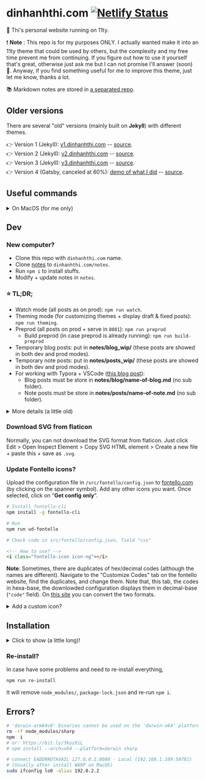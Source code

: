 # dinhanhthi.com [![Netlify Status](https://api.netlify.com/api/v1/badges/ace14869-1b28-471b-ad0f-5f1f7defa382/deploy-status)](https://app.netlify.com/sites/inspiring-goldstine-cfc130/deploys)

👋 Thi's personal website running on 11ty.

❗ **Note** : This repo is for my purposes ONLY. I actually wanted make it into an 11ty theme that could be used by others, but the complexity and my free time prevent me from continuing. If you figure out how to use it yourself that's great, otherwise just ask me but I can not promise I'll answer (soon) 🙁. Anyway, if you find something useful for me to improve this theme, just let me know, thanks a lot.

📚 Markdown notes are stored in [a separated repo](https://github.com/dinhanhthi/notes).

## Older versions

There are several "old" versions (mainly built on **Jekyll**) with different themes.

👉 Version 1 (Jekyll): [v1.dinhanhthi.com](https://v1.dinhanhthi.com) -- [source](https://github.com/dinhanhthi/dinhanhthi.com-v1).<br />
👉 Version 2 (Jekyll): [v2.dinhanhthi.com](https://v2.dinhanhthi.com) -- [source](https://github.com/dinhanhthi/dinhanhthi.com-v2).<br />
👉 Version 3 (Jekyll): [v3.dinhanhthi.com](https://v3.dinhanhthi.com) -- [source](https://github.com/dinhanhthi/dinhanhthi.com-v3).<br />
👉 Version 4 (Gatsby, canceled at 60%): [demo of what I did](https://dinhanhthi-com-v4-gatsby.netlify.app/) -- [source](https://github.com/dinhanhthi/dinhanhthi.com-v4-gatsby).

## Useful commands

<details>
<summary>On MacOS (for me only)</summary>

```bash
# Install Python first!
cd scripts/
pip install -r requirements.txt
```

```bash
dat # go to dinhanhthi.com/
ud_dat # build & deploy to netlify
notes:update # git update notes/
touch_css # to run npm css:touch anywhere
touch_all # build whole site

# Reading notes
change_img_url ydkjsy-1 # change url to {{ img-url }}
# Images must be stored in dat.com/notes/img_tmp/
```
</details>

## Dev

### New computer?

- Clone this repo with `dinhanhthi.com` name.
- Clone [notes](https://github.com/dinhanhthi/notes) to `dinhanhthi.com/notes`.
- Run `npm i` to install stuffs.
- Modify + update notes in `notes`.

### ⭐ TL;DR;

- Watch mode (all posts as on prod): `npm run watch`.
- Theming mode (for customizing themes + display draft & fixed posts): `npm run theming`.
- Preprod (all posts on prod + serve in `8081`): `npm run preprod`
  - Build preprod (in case preprod is already running): `npm run build-preprod`
- Temporary blog posts: put in **notes/blog_wip/** (these posts are showed in both dev and prod modes).
- Temporary note posts: put in **notes/posts_wip/** (these posts are showed in both dev and prod modes).
- For working with Typora + VSCode ([this blog post](https://dinhanhthi.com/images-11ty-markdown/)):
  - Blog posts must be store in **notes/blog/name-of-blog.md** (no sub folder).
  - Note posts must be store in **notes/posts/name-of-note.md** (no sub folder).

<details>
<summary>More details (a little old)</summary>

Let us assume that the installation step is complete.

- **Update data** : in `notes/_data/`. There are also `csp.js` in `src/_data`.
- **Header icon** (frontmatter):
  - `icon: aio.svg`: icon has to be stored in `notes/img/header/`.
  - `icon: /src/img_src/aio.svg`: icon has to be stored in `/src/img/header/` (Yes, it's `img_src`!!!). It's useful for sample posts (we don't have to store icons in `/notes/`)
- **Update site**: `npm run site:update` (On Mac/Linux, use `ud_dat`)

For modifying theme (parse only posts in `sample_posts/`)

```bash
npm run theming # (--incremental is turned off)
```

Without image optimization (**Note**: If there is any propblem with the style, run `npm run css:touch`),

```bash
# Real posts (/notes/posts/)
npm run full:watch-no-opt # localhost:8080, built to "_built"
# or
npm run watch
```

Without image optimization (**Note**: If there is any propblem with the style, run `npm run css:touch`),

```bash
# Real posts (/notes/posts/)
npm run build # built to "_site"
npm run full:http-serve-opt # localhost:8081 over "_live" (a copy of "_site")

# Build and http serve real posts
npm run full:build-http-serve-opt
```

```bash
# Build & update & deploy
npm run site:build-update

# Just build
npm run build # _site

# Just update & deploy what built in _site
npm run site:update
```

</details>

### Download SVG from flaticon

Normally, you can not download the SVG format from flaticon. Just click Edit > Open Inspect Element > Copy SVG HTML element > Create a new file + paste this + save as `.svg`.

### Update Fontello icons?

Upload the configuration file in `/src/fontello/config.json` to [fontello.com](https://fontello.com/) (by clicking on the spanner symbol). Add any other icons you want. Once selected, click on "**Get config only**".

```bash
# Install fontello-cli
npm install -g fontello-cli

# Run
npm run ud-fontello

# Check code in src/fontello/config.json, field "css"
```

```html
<!-- How to use? -->
<i class="fontello-icon icon-ng"></i>
```

**Note**: Sometimes, there are duplicates of hex/decimal codes (although the names are different). Navigate to the "Customize Codes" tab on the fontello website, find the duplicates, and change them. Note that,  this tab, the codes in hexa-base, the downlowded configuration displays them in decimal-base (`"code"` field). On [this site](https://www.rapidtables.com/convert/number/decimal-to-hex.html) you can convert the two formats.

<details>
<summary>Add a custom icon?</summary>

1. Search for an icon (eg. svg images) + download to local.
   1. Free SVG icon: [site](https://uxwing.com/).
   2. If you need to crop some images? Use [this site](https://www.iloveimg.com/crop-image).
   3. Need to convert to svg? Use [this site](https://www.pngtosvg.com/).
2. Drag and drop this icon to fontello site.
</details>

## Installation

<details>
<summary>Click to show (a little long)!</summary>

At the first time after cloning,

```bash
# Install nodejs
# https://github.com/nodesource/distributions/blob/master/README.md#installation-instructions

npm i # Run once

sh scripts/getting_start.sh # Run once
```

```bash
# Any problem with sharp?
# Try to change the python path to python2
# Best practice: create a python env containing python just for this task!

# In case, python2 installed but it's not currently default
# Choose python version in npm with
npm config set python python2
```

```bash
# Problems with libvips (MacOS??)? => install it first
brew install vips
# Then again,
npm i
```

```bash
npm i -g kill-port
```

Dev mode,

```bash
# Install before
sudo npm install http-server -g

# Create \_live & Clone dat.com/\_site
sh getting_started.sh
```

Check section [Dev](#dev) for more.

```bash
# Make a shortcut on the system?
update_dat='cd ~/git/dinhanhthi.com && sh ud_site.sh && cd -1'
```

</details>

### Re-install?

In case have some problems and need to re-install everything,

```bash
npm run re-install
```

It will remove `node_modules/`, `package-lock.json` and re-run `npm i`.

## Errors?

```bash
# 'darwin-arm64v8' binaries cannot be used on the 'darwin-x64' platform
rm -rf node_modules/sharp
npm  i
# or: https://bit.ly/3kyzXiL
# npm install --arch=x64 --platform=darwin sharp
```

```bash
# connect EADDRNOTAVAIL 127.0.0.1:8080 - Local (192.168.1.109:50781)
# (Usually after install WARP on MacOS)
sudo ifconfig lo0 -alias 192.0.2.2
```
